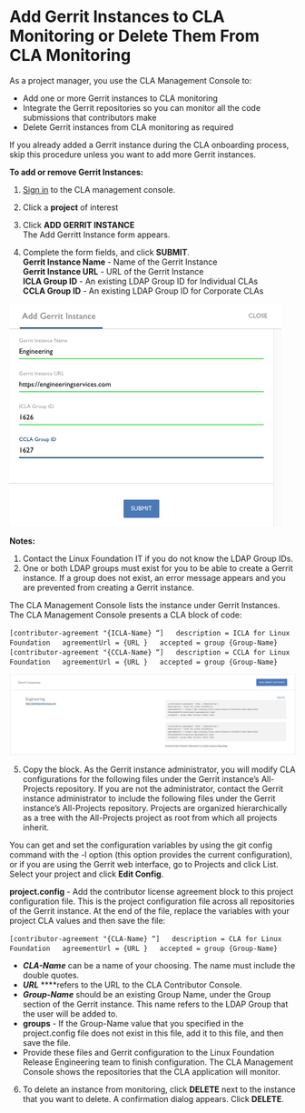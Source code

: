 # Add Gerrit Instances to CLA Monitoring or Delete Them From CLA Monitoring

As a project manager, you use the CLA Management Console to:

* Add one or more Gerrit instances to CLA monitoring
* Integrate the Gerrit repositories so you can monitor all the code submissions that contributors make
* Delete Gerrit instances from CLA monitoring as required

If you already added a Gerrit instance during the CLA onboarding process, skip this procedure unless you want to add more Gerrit instances.

**To add or remove Gerrit Instances:**

1. [Sign in](sign-in-to-the-cla-management-console.md) to the CLA management console.

2. Click a **project** of interest

3. Click **ADD GERRIT INSTANCE**  
The Add Gerritt Instance form appears.

4. Complete the form fields, and click **SUBMIT**.  
**Gerrit Instance Name** - Name of the Gerrit Instance  
**Gerrit Instance URL** - URL of the Gerrit Instance  
**ICLA Group ID** - An existing LDAP Group ID for Individual CLAs  
**CCLA Group ID** - An existing LDAP Group ID for Corporate CLAs

![CLA Add Gerrit Instance](../../.gitbook/assets/cla-add-gerrit-instance.png)

**Notes:**

1. Contact the Linux Foundation IT if you do not know the LDAP Group IDs.
2. One or both LDAP groups must exist for you to be able to create a Gerrit instance. If a group does not exist, an error message appears and you are prevented from creating a Gerrit instance.

The CLA Management Console lists the instance under Gerrit Instances.​​  
The CLA Management Console presents a CLA block of code:  
  
`[contributor-agreement "{ICLA-Name} “]  
description = ICLA for Linux Foundation  
agreementUrl = {URL }  
accepted = group {Group-Name}  
[contributor-agreement "{CCLA-Name} “]  
description = CCLA for Linux Foundation  
agreementUrl = {URL }  
accepted = group {Group-Name}`

![CLA Gerrit Instances](../../.gitbook/assets/cla-gerrit-instances.png)

5. Copy the block. As the Gerrit instance administrator, you will modify CLA configurations for the following files under the Gerrit instance’s All-Projects repository. If you are not the administrator, contact the Gerrit instance administrator to include the following files under the Gerrit instance’s All-Projects repository. Projects are organized hierarchically as a tree with the All-Projects project as root from which all projects inherit.

You can get and set the configuration variables by using the git config command with the -l option \(this option provides the current configuration\), or if you are using the Gerrit web interface, go to Projects and click List. Select your project and click **Edit Config**.

**project.config** - Add the contributor license agreement block to this project configuration file. This is the project configuration file across all repositories of the Gerrit instance. At the end of the file, replace the variables with your project CLA values and then save the file:

`[contributor-agreement "{CLA-Name} “]  
description = CLA for Linux Foundation  
agreementUrl = {URL }  
accepted = group {Group-Name}`

* _**CLA-Name**_ can be a name of your choosing. The name must include the double quotes.
* _**URL**_ ****refers to the URL to the CLA Contributor Console.
* _**Group-Name**_ should be an existing Group Name, under the Group section of the Gerrit instance. This name refers to the LDAP Group that the user will be added to.
* **groups** - If the Group-Name value that you specified in the project.config file does not exist in this file, add it to this file, and then save the file.
* Provide these files and Gerrit configuration to the Linux Foundation Release Engineering team to finish configuration.  The CLA Management Console shows the repositories that the CLA application will monitor.

6. To delete an instance from monitoring, click **DELETE** next to the instance that you want to delete. A confirmation dialog appears. Click **DELETE**.

